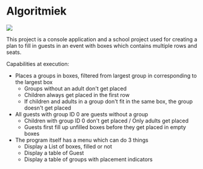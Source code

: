 # Algoritmiek

![](https://img.shields.io/github/last-commit/silverfs/algoritmiek)


This project is a console application and a school project used for creating a plan to fill in guests in an event with boxes which contains multiple rows and seats.

Capabilities at execution:
- Places a groups in boxes, filtered from largest group in corresponding to the largest box
  - Groups without an adult don't get placed
  - Children always get placed in the first row
  - If children and adults in a group don't fit in the same box, the group doesn't get placed
- All guests with group ID 0 are guests without a group
  - Children with group ID 0 don't get placed / Only adults get placed
  - Guests first fill up unfilled boxes before they get placed in empty boxes
- The program itself has a menu which can do 3 things
  - Display a List of boxes, filled or not
  - Display a table of Guest
  - Display a table of groups with placement indicators

